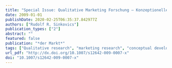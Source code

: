 ```yaml
---
title: "Special Issue: Qualitative Marketing Forschung – Konzeptionelle Entwicklungen und Methodische Trends"
date: 2009-01-01
publishDate: 2020-02-25T06:35:37.842977Z
authors: ["Rudolf R. Sinkovics"]
publication_types: ["2"]
abstract: ""
featured: false
publication: "*der Markt*"
tags: ["Qualitative research", "marketing research", "conceptual developments", "methodology", "methodologies", "trends"]
url_pdf: "http://dx.doi.org/10.1007/s12642-009-0007-x"
doi: "10.1007/s12642-009-0007-x"
---
```


